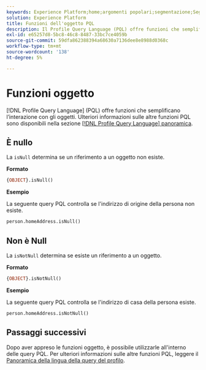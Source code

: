 ```yaml
---
keywords: Experience Platform;home;argomenti popolari;segmentazione;Segmentazione;Servizio di segmentazione;pql;PQL;Lingua query profilo;funzioni oggetto;oggetto;
solution: Experience Platform
title: Funzioni dell'oggetto PQL
description: Il Profile Query Language (PQL) offre funzioni che semplificano l’interazione con gli oggetti.
exl-id: e65257d8-5bc8-46c8-8487-33bc7ce4059b
source-git-commit: 59dfa862388394a68630a7136dee8e8988d0368c
workflow-type: tm+mt
source-wordcount: '138'
ht-degree: 5%

---
```


# Funzioni oggetto

[!DNL Profile Query Language] (PQL) offre funzioni che semplificano l’interazione con gli oggetti. Ulteriori informazioni sulle altre funzioni PQL sono disponibili nella sezione [[!DNL Profile Query Language] panoramica](./overview.md).

## È nullo

La `isNull` determina se un riferimento a un oggetto non esiste.

**Formato**

```sql
{OBJECT}.isNull()
```

**Esempio**

La seguente query PQL controlla se l&#39;indirizzo di origine della persona non esiste.

```sql
person.homeAddress.isNull()
```

## Non è Null

La `isNotNull` determina se esiste un riferimento a un oggetto.

**Formato**

```sql
{OBJECT}.isNotNull()
```

**Esempio**

La seguente query PQL controlla se l&#39;indirizzo di casa della persona esiste.

```sql
person.homeAddress.isNotNull()
```

## Passaggi successivi

Dopo aver appreso le funzioni oggetto, è possibile utilizzarle all&#39;interno delle query PQL. Per ulteriori informazioni sulle altre funzioni PQL, leggere il [Panoramica della lingua della query del profilo](./overview.md).
